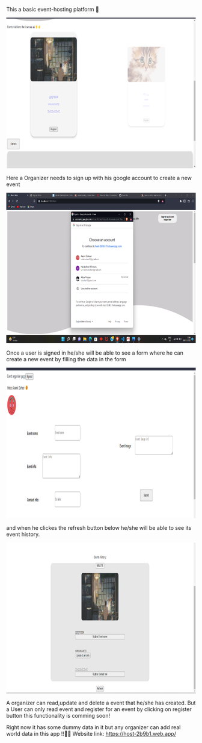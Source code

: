 This a basic event-hosting platform 🚀

<img src="./src/component/images/Screenshot (14)cropped.png" alt="new image" height="400" width="600"/>

Here a Organizer needs to sign up with his google account to create a new event

<img src="./src/component/images/Screenshot15.png" alt="new image" height="400" width="600"/>

Once a user is signed in he/she will be able to see a form where he can create a new event by filling the data in the form

<img src="./src/component/images/Screenshot (16)cropped.png" alt="new image" height="400" width="1000"/>

and when he clickes the refresh button below he/she will be able to see its event history.

<img src="./src/component/images/Screenshot (18)cropped.png" alt="new image" height="400" width="800"/>

A organizer can read,update and delete a event that he/she has created.
But a User can only read event and register for an event by clicking on register button this functionality is comming soon!

Right now it has some dummy data in it but any organizer can add real world data in this app !!🧑‍💼
Website link: https://host-2b9b1.web.app/
